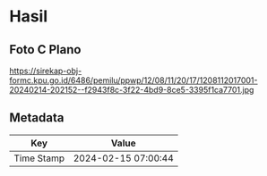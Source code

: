 # Hasil

## Foto C Plano

https://sirekap-obj-formc.kpu.go.id/6486/pemilu/ppwp/12/08/11/20/17/1208112017001-20240214-202152--f2943f8c-3f22-4bd9-8ce5-3395f1ca7701.jpg


## Metadata

| Key        | Value               |
| ---------- | ------------------- |
| Time Stamp | 2024-02-15 07:00:44 |



